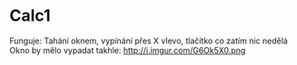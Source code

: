 # Calc1
Funguje: Tahání oknem, vypínání přes X vlevo, tlačítko co zatím nic nedělá
Okno by mělo vypadat takhle: http://i.imgur.com/G6Ok5X0.png
